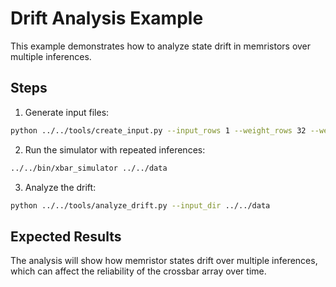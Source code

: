 # Drift Analysis Example

This example demonstrates how to analyze state drift in memristors over multiple inferences.

## Steps

1. Generate input files:
```bash
python ../../tools/create_input.py --input_rows 1 --weight_rows 32 --weight_cols 32 --output_dir ../../data
```

2. Run the simulator with repeated inferences:
```bash
../../bin/xbar_simulator ../../data
```

3. Analyze the drift:
```bash
python ../../tools/analyze_drift.py --input_dir ../../data
```

## Expected Results

The analysis will show how memristor states drift over multiple inferences, which can affect the reliability of the crossbar array over time.
